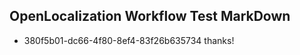 ## OpenLocalization Workflow Test MarkDown
* 380f5b01-dc66-4f80-8ef4-83f26b635734 thanks!

<!--HONumber=Aug16_HO4-->


